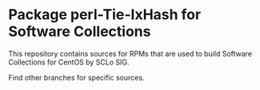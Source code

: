 # Package perl-Tie-IxHash for Software Collections

This repository contains sources for RPMs that are used
to build Software Collections for CentOS by SCLo SIG.

Find other branches for specific sources.
